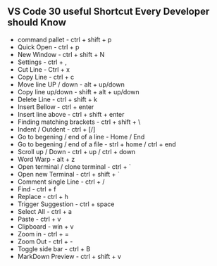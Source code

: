 ## VS Code 30 useful Shortcut Every Developer should Know 
- command pallet - ctrl + shift + p 
- Quick Open - ctrl + p
- New Window - ctrl + shift + N 
- Settings - ctrl + ,
- Cut Line - Ctrl + x 
- Copy Line - ctrl + c 
- Move line UP / down - alt + up/down 
- Copy line up/down - shift + alt + up/down
- Delete Line - ctrl + shift + k
- Insert Bellow - ctrl + enter
- Insert line above - ctrl + shift + enter 
- Finding matching brackets - ctrl + shift + \
- Indent / Outdent - ctrl + [/] 
- Go to begening / end of a line - Home / End 
- Go to begening / end of a file - strl + home / ctrl + end 
- Scroll up / Down - ctrl + up / ctrl + down 
- Word Warp - alt + z
- Open terminal / clone terminal - ctrl + `
- Open new Terminal - ctrl + shift + `
- Comment single Line - ctrl + /
- Find - ctrl + f 
- Replace - ctrl + h 
- Trigger Suggestion - ctrl + space
- Select All - ctrl + a
- Paste - ctrl + v 
- Clipboard - win + v 
- Zoom in - ctrl + =
- Zoom Out - ctrl + -
- Toggle side bar - ctrl + B 
- MarkDown Preview - ctrl + shift + v 
















